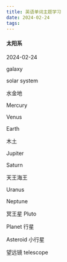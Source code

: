 ```yaml
---
title: 英语单词主题学习
date: 2024-02-24
tags:
---
```


#### 太阳系
2024-02-24

galaxy

solar system

水金地

Mercury

Venus

Earth

木土

Jupiter

Saturn

天王海王

Uranus

Neptune

冥王星 Pluto

Planet 行星

Asteroid 小行星 

望远镜 telescope

